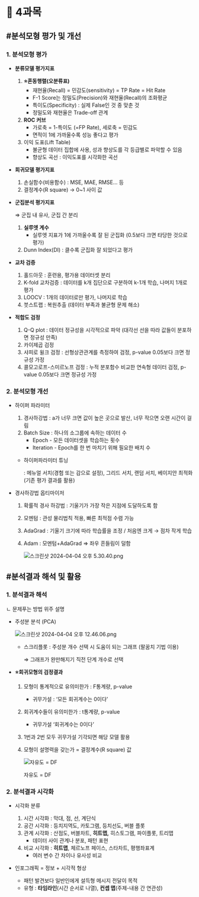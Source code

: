 # 📌 4과목

## #분석모형 평가 및 개선

### 1. 분석모형 평가

- **분류모델 평가지표**
    1. **⭐️혼동행렬(오분류표)**
        - 재현율(Recall) = 민감도(sensitivity) = TP Rate = Hit Rate
        - F-1 Score는 정밀도(Precision)와 재현율(Recall)의 조화평균
        - 특이도(Specificity) : 실제 False인 것 중 맞춘 것
        - 정밀도와 재현율은 Trade-off 관계
    2. **ROC 커브**
        - 가로축 = 1-특이도 (=FP Rate), 세로축 = 민감도
        - 면적이 1에 가까울수록 성능 좋다고 평가
    3. 이익 도표(Lift Table)
        - 불균형 데이터 집합에 사용, 성과 향상도를 각 등급별로 파악할 수 있음
        - 향상도 곡선 : 이익도표를 시각화한 곡선

- **회귀모델 평가지표**
    1. 손실함수(비용함수) : MSE, MAE, RMSE… 등
    2. 결정계수(R square) → 0~1 사이 값

- **군집분석 평가지표**
    
    ⇒ 군집 내 유사, 군집 간 분리
    
    1. **실루엣 계수**
        - 실루엣 지표가 1에 가까울수록 잘 된 군집화 (0.5보다 크면 타당한 것으로 평가)
    2. Dunn Index(DI) : 클수록 군집화 잘 되었다고 평가

- **교차 검증**
    1. 홀드아웃 : 훈련용, 평가용 데이터셋 분리
    2. K-fold 교차검증 : 데이터를 k개 집단으로 구분하여 k-1개 학습, 나머지 1개로 평가
    3. LOOCV : 1개의 데이터로만 평가, 나머지로 학습
    4. 붓스트랩 : 복원추출 (데이터 부족과 불균형 문제 해소)

- **적합도 검정**
    1. Q-Q plot : 데이터 정규성을 시각적으로 파악 (대각선 선을 따라 값들이 분포하면 정규성 만족)
    2. 카이제곱 검정
    3. 샤피로 윌크 검정 : 선형상관관계를 측정하여 검정, p-value 0.05보다 크면 정규성 가정
    4. 콜모고로프-스미르노프 검정 : 누적 분포함수 비교한 연속형 데이터 검정, p-value 0.05보다 크면 정규성 가정

### 2. 분석모형 개선

- 하이퍼 파라미터
    1. 경사하강법 : a가 너무 크면 값이 높은 곳으로 발산, 너무 작으면 오랜 시간이 걸림
    2. Batch Size : 하나의 소그룹에 속하는 데이터 수
        - Epoch - 모든 데이터셋을 학습하는 횟수
        - Iteration - Epoch를 한 번 마치기 위해 필요한 배치 수
    - 하이퍼파라미터 튜닝
        
        : 메뉴얼 서치(경험 또는 감으로 설정), 그리드 서치, 랜덤 서치, 베이지안 최적화 (기존 평가 결과를 활용)
        

- 경사하강법 옵티마이저
    1. 확률적 경사 하강법 : 기울기가 가장 작은 지점에 도달하도록 함
    2. 모멘텀 : 관성 물리법칙 적용, 빠른 최적점 수렴 가능
    3. AdaGrad : 기울기 크기에 따라 학습률을 조정 / 처음엔 크게 → 점차 작게 학습
    4. Adam : 모멘텀+AdaGrad ⇒ 좌우 흔들림이 덜함
        
        ![스크린샷 2024-04-04 오후 5.30.40.png](%E1%84%87%E1%85%B5%E1%86%A8%E1%84%87%E1%85%AE%E1%86%AB%E1%84%80%E1%85%B5%20%E1%84%91%E1%85%B5%E1%86%AF%E1%84%80%E1%85%B5%20%E1%84%8B%E1%85%AD%E1%84%8B%E1%85%A3%E1%86%A8%E1%84%8C%E1%85%A5%E1%86%BC%E1%84%85%E1%85%B5%201af0af0010fb803faa90f4b0346c6532/%25E1%2584%2589%25E1%2585%25B3%25E1%2584%258F%25E1%2585%25B3%25E1%2584%2585%25E1%2585%25B5%25E1%2586%25AB%25E1%2584%2589%25E1%2585%25A3%25E1%2586%25BA_2024-04-04_%25E1%2584%258B%25E1%2585%25A9%25E1%2584%2592%25E1%2585%25AE_5.30.40.png)
        

## #분석결과 해석 및 활용

### 1. 분석결과 해석

ㄴ 문제푸는 방법 위주 설명

- 주성분 분석 (PCA)
    
    ![스크린샷 2024-04-04 오후 12.46.06.png](%E1%84%87%E1%85%B5%E1%86%A8%E1%84%87%E1%85%AE%E1%86%AB%E1%84%80%E1%85%B5%20%E1%84%91%E1%85%B5%E1%86%AF%E1%84%80%E1%85%B5%20%E1%84%8B%E1%85%AD%E1%84%8B%E1%85%A3%E1%86%A8%E1%84%8C%E1%85%A5%E1%86%BC%E1%84%85%E1%85%B5%201af0af0010fb803faa90f4b0346c6532/%25E1%2584%2589%25E1%2585%25B3%25E1%2584%258F%25E1%2585%25B3%25E1%2584%2585%25E1%2585%25B5%25E1%2586%25AB%25E1%2584%2589%25E1%2585%25A3%25E1%2586%25BA_2024-04-04_%25E1%2584%258B%25E1%2585%25A9%25E1%2584%2592%25E1%2585%25AE_12.46.06.png)
    
    - 스크리플롯 : 주성분 개수 선택 시 도움이 되는 그래프 (팔꿈치 기법 이용)
        
        ⇒ 그래프가 완만해지기 직전 단계 개수로 선택
        

- **⭐️회귀모형의 검정결과**
    1. 모형이 통계적으로 유의미한가 : F통계량, p-value
        - 귀무가설 : ‘모든 회귀계수는 0이다’
    2. 회귀계수들이 유의미한가 : t통계량, p-value
        - 귀무가설 ‘회귀계수는 0이다’
    3. 1번과 2번 모두 귀무가설 기각되면 해당 모델 활용
    4. 모형이 설명력을 갖는가 = 결정계수(R square) 값
        
        ![자유도 = DF](%E1%84%87%E1%85%B5%E1%86%A8%E1%84%87%E1%85%AE%E1%86%AB%E1%84%80%E1%85%B5%20%E1%84%91%E1%85%B5%E1%86%AF%E1%84%80%E1%85%B5%20%E1%84%8B%E1%85%AD%E1%84%8B%E1%85%A3%E1%86%A8%E1%84%8C%E1%85%A5%E1%86%BC%E1%84%85%E1%85%B5%201af0af0010fb803faa90f4b0346c6532/%25E1%2584%2589%25E1%2585%25B3%25E1%2584%258F%25E1%2585%25B3%25E1%2584%2585%25E1%2585%25B5%25E1%2586%25AB%25E1%2584%2589%25E1%2585%25A3%25E1%2586%25BA_2024-04-04_%25E1%2584%258B%25E1%2585%25A9%25E1%2584%2592%25E1%2585%25AE_12.50.36.png)
        
        자유도 = DF
        

### 2. 분석결과 시각화

- 시각화 분류
    1. 시간 시각화 : 막대, 점, 선, 계단식
    2. 공간 시각화 : 등치지역도, 카토그램, 등치선도, 버블 플롯
    3. 관계 시각화 : 산점도, 버블차트, **히트맵,** 히스토그램, 파이플롯, 트리맵
        - 데이터 사이 관계나 분포, 패턴 표현
    4. 비교 시각화 : **히트맵**, 체르노프 페이스, 스타차트, 평행좌표계
        - 여러 변수 간 차이나 유사성 비교

- 인포그래픽 = 정보 + 시각적 형상
    - 패턴 발견보다 일반인에게 설득형 메시지 전달이 목적
    - 유형 : **타임라인**(시간 순서로 나열), **컨셉 맵**(주제-내용 간 연관성)